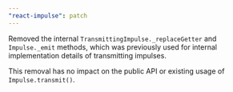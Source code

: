```yaml
---
"react-impulse": patch
---
```


Removed the internal `TransmittingImpulse._replaceGetter` and `Impulse._emit` methods, which was previously used for internal implementation details of transmitting impulses.

This removal has no impact on the public API or existing usage of `Impulse.transmit()`.
